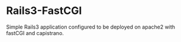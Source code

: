 # Rails3-FastCGI

Simple Rails3 application configured to be deployed on apache2 with fastCGI and
capistrano.
